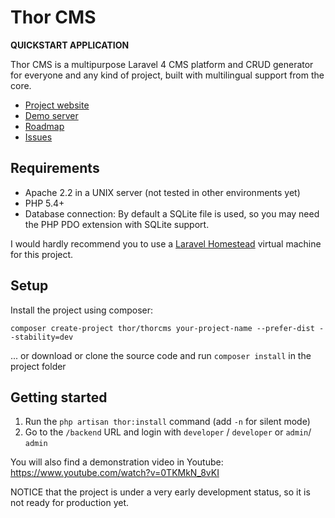 Thor CMS
======
**QUICKSTART APPLICATION**

Thor CMS is a multipurpose Laravel 4 CMS platform and CRUD generator
for everyone and any kind of project, 
built with multilingual support from the core.

* [Project website](http://thorcms.com/)
* [Demo server](http://demo.thorcms.com/)
* [Roadmap](https://github.com/thorcms/platform/pull/3)
* [Issues](https://github.com/thorcms/platform/issues)

## Requirements
* Apache 2.2 in a UNIX server (not tested in other environments yet)
* PHP 5.4+
* Database connection: By default a SQLite file is used, so you may need the PHP PDO extension with SQLite support.

I would hardly recommend you to use a [Laravel Homestead](http://laravel.com/docs/4.2/homestead) virtual machine for this project.

## Setup

Install the project using composer:

    composer create-project thor/thorcms your-project-name --prefer-dist --stability=dev

... or download or clone the source code and run `composer install` in the project folder

## Getting started

1. Run the `php artisan thor:install` command (add `-n` for silent mode)
2. Go to the `/backend` URL and login with `developer` / `developer` or  `admin`/ `admin`

You will also find a demonstration video in Youtube: https://www.youtube.com/watch?v=0TKMkN_8vKI

NOTICE that the project is under a very early development status, so it is not ready for production yet.

